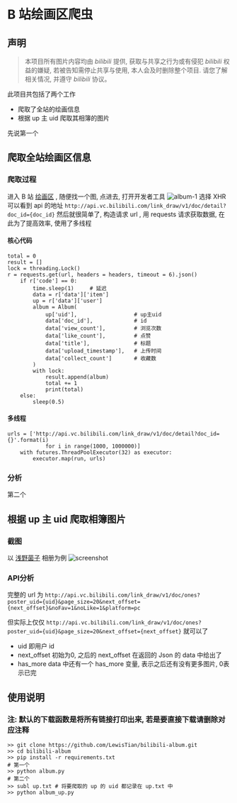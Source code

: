 # B 站绘画区爬虫

## 声明
> 本项目所有图片内容均由 *bilibili* 提供, 获取与共享之行为或有侵犯 *bilibili* 权益的嫌疑, 若被告知需停止共享与使用, 本人会及时删除整个项目. 请您了解相关情况, 并遵守 *bilibili* 协议。

此项目共包括了两个工作
- 爬取了全站的绘画信息
- 根据 up 主 uid 爬取其相簿的图片

先说第一个
## 爬取全站绘画区信息

### 爬取过程
进入 B 站 [绘画区](http://h.bilibili.com/d) , 随便找一个图, 点进去, 打开开发者工具
![album-1](https://github.com/LewisTian/bilibili-album/blob/master/images/album-1.png)
选择 XHR 可以看到 api 的地址
`http://api.vc.bilibili.com/link_draw/v1/doc/detail?doc_id={doc_id}`
然后就很简单了, 构造请求 url , 用 requests 请求获取数据, 在此为了提高效率, 使用了多线程
#### 核心代码
```
total = 0
result = []
lock = threading.Lock()
r = requests.get(url, headers = headers, timeout = 6).json()
    if r['code'] == 0:
        time.sleep(1)     # 延迟
        data = r['data']['item']
        up = r['data']['user']
        album = Album(
            up['uid'],                  # up主uid
            data['doc_id'],             # id
            data['view_count'],         # 浏览次数
            data['like_count'],         # 点赞
            data['title'],              # 标题
            data['upload_timestamp'],   # 上传时间
            data['collect_count']       # 收藏数
        )
        with lock:
            result.append(album)
            total += 1
            print(total)
    else:
        sleep(0.5)
```
#### 多线程
```
urls = ['http://api.vc.bilibili.com/link_draw/v1/doc/detail?doc_id={}'.format(i)
            for i in range(1000, 1000000)]
    with futures.ThreadPoolExecutor(32) as executor:
        executor.map(run, urls)
``` 
### 分析

第二个
## 根据 up 主 uid 爬取相簿图片
### 截图
以 [浅野菌子](http://link.bilibili.com/p/world/index#/8581342/world/) 相册为例
![screenshot](https://i.loli.net/2017/11/08/5a02eec274479.png "浅野菌子")

### API分析
完整的 url 为 `http://api.vc.bilibili.com/link_draw/v1/doc/ones?poster_uid={uid}&page_size=20&next_offset={next_offset}&noFav=1&noLike=1&platform=pc` 

但实际上仅仅 `http://api.vc.bilibili.com/link_draw/v1/doc/ones?poster_uid={uid}&page_size=20&next_offset={next_offset}` 就可以了

- uid
即用户 id
- next_offset
初始为0, 之后的 next_offset 在返回的 Json 的 data 中给出了
- has_more
data 中还有一个 has_more 变量, 表示之后还有没有更多图片, 0表示已完

## 使用说明
### 注: 默认的下载函数是将所有链接打印出来, 若是要直接下载请删除对应注释
```
>> git clone https://github.com/LewisTian/bilibili-album.git
>> cd bilibili-album
>> pip install -r requirements.txt
# 第一个
>> python album.py
# 第二个
>> subl up.txt # 将要爬取的 up 的 uid 都记录在 up.txt 中
>> python album_up.py

```
